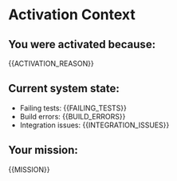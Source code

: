 # Activation Context

## You were activated because:
{{ACTIVATION_REASON}}

## Current system state:
- Failing tests: {{FAILING_TESTS}}
- Build errors: {{BUILD_ERRORS}}
- Integration issues: {{INTEGRATION_ISSUES}}

## Your mission:
{{MISSION}}